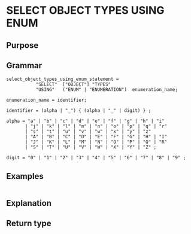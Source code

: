# SELECT OBJECT TYPES USING ENUM

## Purpose

## Grammar

```
select_object_types_using_enum_statement =
           "SELECT"  ["OBJECT"] "TYPES"
           "USING"   ("ENUM" | "ENUMERATION")  enumeration_name;

enumeration_name = identifier; 

identifier = (alpha | "_") { (alpha | "_" | digit) } ;

alpha = "a" | "b" | "c" | "d" | "e" | "f" | "g" | "h" | "i"
       | "j" | "k" | "l" | "m" | "n" | "o" | "p" | "q" | "r"
       | "s" | "t" | "u" | "v" | "w" | "x" | "y" | "z" 
       | "A" | "B" | "C" | "D" | "E" | "F" | "G" | "H" | "I"
       | "J" | "K" | "L" | "M" | "N" | "O" | "P" | "Q" | "R"
       | "S" | "T" | "U" | "V" | "W" | "X" | "Y" | "Z" ;

digit = "0" | "1" | "2" | "3" | "4" | "5" | "6" | "7" | "8" | "9" ;

```

## Examples

```
```

## Explanation



## Return type



